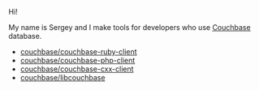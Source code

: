 Hi!

My name is Sergey and I make tools for developers who use [Couchbase](https://developer.couchbase.com/) database.

* [couchbase/couchbase-ruby-client](https://github.com/couchbase/couchbase-ruby-client)
* [couchbase/couchbase-php-client](https://github.com/couchbase/couchbase-php-client)
* [couchbase/couchbase-cxx-client](https://github.com/couchbase/couchbase-cxx-client)
* [couchbase/libcouchbase](https://github.com/couchbase/libcouchbase)
